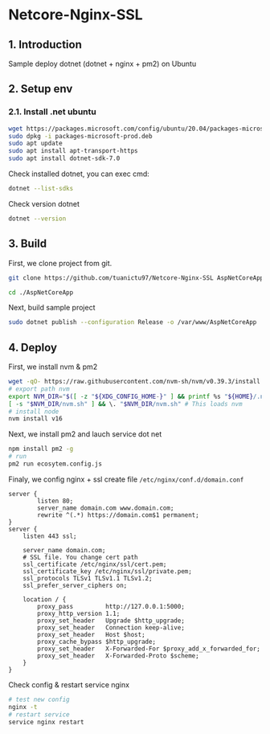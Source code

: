 # Netcore-Nginx-SSL

## 1. Introduction
Sample deploy dotnet (dotnet + nginx + pm2) on Ubuntu
## 2. Setup env
### 2.1. Install .net ubuntu
```bash
wget https://packages.microsoft.com/config/ubuntu/20.04/packages-microsoft-prod.deb -O packages-microsoft-prod.deb
sudo dpkg -i packages-microsoft-prod.deb
sudo apt update
sudo apt install apt-transport-https
sudo apt install dotnet-sdk-7.0
```
Check installed dotnet, you can exec cmd:
```bash
dotnet --list-sdks
```
Check version dotnet
```bash
dotnet --version
```
## 3. Build
First, we clone project from git.
```bash
git clone https://github.com/tuanictu97/Netcore-Nginx-SSL AspNetCoreApp
```
```bash
cd ./AspNetCoreApp
```
Next, build sample project
```bash
sudo dotnet publish --configuration Release -o /var/www/AspNetCoreApp
```
## 4. Deploy
First, we install nvm & pm2
```bash
wget -qO- https://raw.githubusercontent.com/nvm-sh/nvm/v0.39.3/install.sh | bash
# export path nvm
export NVM_DIR="$([ -z "${XDG_CONFIG_HOME-}" ] && printf %s "${HOME}/.nvm" || printf %s "${XDG_CONFIG_HOME}/nvm")"
[ -s "$NVM_DIR/nvm.sh" ] && \. "$NVM_DIR/nvm.sh" # This loads nvm
# install node
nvm install v16
```
Next, we install pm2 and lauch service dot net
```bash
npm install pm2 -g
# run 
pm2 run ecosytem.config.js
```

Finaly, we config nginx + ssl
create file ```/etc/nginx/conf.d/domain.conf``` 
```nginx
server {
        listen 80;
        server_name domain.com www.domain.com;
        rewrite ^(.*) https://domain.com$1 permanent;
}
server {
    listen 443 ssl;

    server_name domain.com;
    # SSL file. You change cert path
    ssl_certificate /etc/nginx/ssl/cert.pem;
    ssl_certificate_key /etc/nginx/ssl/private.pem;
    ssl_protocols TLSv1 TLSv1.1 TLSv1.2;
    ssl_prefer_server_ciphers on;

    location / {
        proxy_pass         http://127.0.0.1:5000;
        proxy_http_version 1.1;
        proxy_set_header   Upgrade $http_upgrade;
        proxy_set_header   Connection keep-alive;
        proxy_set_header   Host $host;
        proxy_cache_bypass $http_upgrade;
        proxy_set_header   X-Forwarded-For $proxy_add_x_forwarded_for;
        proxy_set_header   X-Forwarded-Proto $scheme;
    }
}
```
Check config & restart service nginx
```bash
# test new config
nginx -t
# restart service
service nginx restart
```